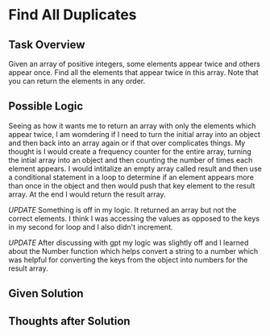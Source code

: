 # Find All Duplicates

## Task Overview
Given an array of positive integers, some elements appear twice and others appear once. Find all the elements that appear twice in this array. Note that you can return the elements in any order.

## Possible Logic
Seeing as how it wants me to return an array with only the elements which appear twice, I am womdering if I need to turn the initial array into an object and then back into an array again or if that over complicates things. My thought is I would create a frequency counter for the entire array, turning the intial array into an object and then counting the number of times each element appears. I would intitalize an empty array called result and then use a conditional statement in a loop to determine if an element appears more than once in the object and then would push that key element to the result array. At the end I would return the result array.

*UPDATE* Something is off in my logic. It returned an array but not the correct elements. I think I was accessing the values as opposed to the keys in my second for loop and I also didn't increment.

*UPDATE* After discussing with gpt my logic was slightly off and I learned about the Number function which helps convert a string to a number which was helpful for converting the keys from the object into numbers for the result array. 

## Given Solution

## Thoughts after Solution
